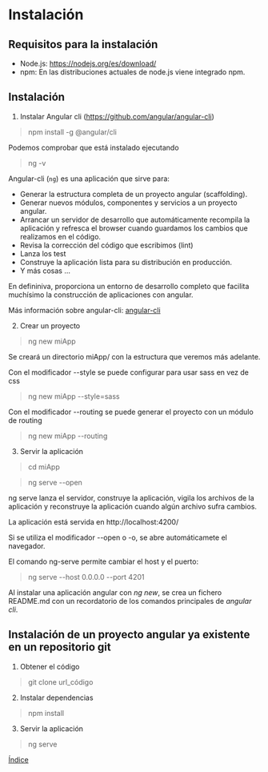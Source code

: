 # Instalación

## Requisitos para la instalación

* Node.js: https://nodejs.org/es/download/
* npm: En las distribuciones actuales de node.js viene integrado npm.

## Instalación

1. Instalar Angular cli (https://github.com/angular/angular-cli)

> npm install -g @angular/cli

Podemos comprobar que está instalado ejecutando

> ng -v

Angular-cli (`ng`) es una aplicación que sirve para:

* Generar la estructura completa de un proyecto angular (scaffolding).
* Generar nuevos módulos, componentes y servicios a un proyecto angular.
* Arrancar un servidor de desarrollo que automáticamente recompila la aplicación y refresca el browser cuando guardamos los cambios que realizamos en el código.
* Revisa la corrección del código que escribimos (lint)
* Lanza los test
* Construye la aplicación lista para su distribución en producción.
* Y más cosas ...

En defininiva, proporciona un entorno de desarrollo completo que facilita muchísimo la construcción de aplicaciones con angular.

Más información sobre angular-cli: [angular-cli](angular-cli.md)

2. Crear un proyecto

> ng new miApp

Se creará un directorio miApp/ con la estructura que veremos más adelante.

Con el modificador --style se puede configurar para usar sass en vez de css

> ng new miApp --style=sass

Con el modificador --routing se puede generar el proyecto con un módulo de routing

> ng new miApp --routing

3. Servir la aplicación

> cd miApp

> ng serve --open

ng serve lanza el servidor, construye la aplicación, vigila los archivos de la aplicación y reconstruye la aplicación cuando algún archivo sufra cambios.

La aplicación está servida en http://localhost:4200/

Si se utiliza el modificador --open o -o, se abre automáticamete el navegador.

El comando ng-serve permite cambiar el host y el puerto:

> ng serve --host 0.0.0.0 --port 4201

Al instalar una aplicación angular con *ng new*, se crea un fichero README.md con un recordatorio de los comandos principales de *angular cli*. 

## Instalación de un proyecto angular ya existente en un repositorio git

1. Obtener el código

> git clone url_código

2. Instalar dependencias

> npm install

3. Servir la aplicación

> ng serve


[Índice](index.md)
